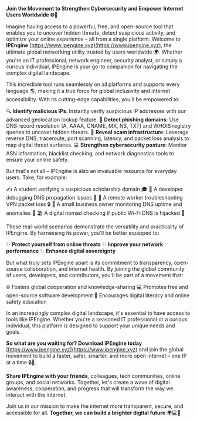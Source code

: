 **Join the Movement to Strengthen Cybersecurity and Empower Internet Users Worldwide 🌐🔐**

Imagine having access to a powerful, free, and open-source tool that enables you to uncover hidden threats, detect suspicious activity, and optimize your online experience – all from a single platform. Welcome to **IPEngine** [https://www.ipengine.xyz](https://www.ipengine.xyz), the ultimate global networking utility trusted by users worldwide 🌍. Whether you're an IT professional, network engineer, security analyst, or simply a curious individual, IPEngine is your go-to companion for navigating the complex digital landscape.

This incredible tool runs seamlessly on all platforms and supports every language 🌎, making it a true force for global inclusivity and internet accessibility. With its cutting-edge capabilities, you'll be empowered to:

🔍 **Identify malicious IPs**: Instantly verify suspicious IP addresses with our advanced geolocation lookup feature.
🚀 **Detect phishing domains**: Use DNS record resolution (A, AAAA, CNAME, MX, NS, TXT) and WHOIS registry queries to uncover hidden threats.
📡 **Reveal scam infrastructure**: Leverage reverse DNS, traceroute, port scanning, latency, and packet loss analysis to map digital threat surfaces.
💻 **Strengthen cybersecurity posture**: Monitor ASN information, blacklist checking, and network diagnostics tools to ensure your online safety.

But that's not all – IPEngine is also an invaluable resource for everyday users. Take, for example:

✍️ A student verifying a suspicious scholarship domain 🎓
🤔 A developer debugging DNS propagation issues 👀
🌴 A remote worker troubleshooting VPN packet loss 🔒
💼 A small business owner monitoring DNS uptime and anomalies 💸
🏖️ A digital nomad checking if public Wi-Fi DNS is hijacked 🚫

These real-world scenarios demonstrate the versatility and practicality of IPEngine. By harnessing its power, you'll be better equipped to:

✨ **Protect yourself from online threats**
✨ **Improve your network performance**
✨ **Enhance digital sovereignty**

But what truly sets IPEngine apart is its commitment to transparency, open-source collaboration, and internet health. By joining the global community of users, developers, and contributors, you'll be part of a movement that:

🌐 Fosters global cooperation and knowledge-sharing
💻 Promotes free and open-source software development
👥 Encourages digital literacy and online safety education

In an increasingly complex digital landscape, it's essential to have access to tools like IPEngine. Whether you're a seasoned IT professional or a curious individual, this platform is designed to support your unique needs and goals.

**So what are you waiting for? Download IPEngine today** [https://www.ipengine.xyz](https://www.ipengine.xyz) and join the global movement to build a faster, safer, smarter, and more open internet – one IP at a time 🔒🚀.

**Share IPEngine with your friends**, colleagues, tech communities, online groups, and social networks. Together, let's create a wave of digital awareness, cooperation, and progress that will transform the way we interact with the internet.

Join us in our mission to make the internet more transparent, secure, and accessible for all. **Together, we can build a brighter digital future** 🌍💻🚀